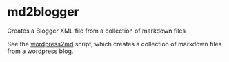 # md2blogger

Creates a Blogger XML file from a collection of markdown files

See the [wordpress2md](https://github.com/jonbeckett/wordpress2md) script, which creates a collection of markdown files from a wordpress blog.